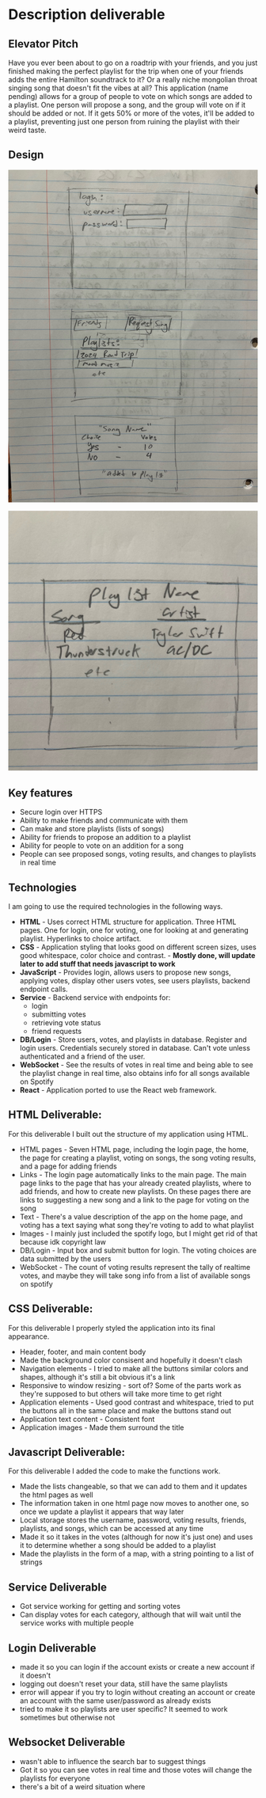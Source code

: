 # Description deliverable

## Elevator Pitch

Have you ever been about to go on a roadtrip with your friends, and you just finished making the perfect playlist for the trip when one of your friends adds the entire Hamilton soundtrack to it? Or a really niche mongolian throat singing song that doesn't fit the vibes at all? This application (name pending) allows for a group of people to vote on which songs are added to a playlist. One person will propose a song, and the group will vote on if it should be added or not. If it gets 50% or more of the votes, it'll be added to a playlist, preventing just one person from ruining the playlist with their weird taste.

## Design

![image](pagesIdea.jpeg)

![image](playlistFrame.jpeg)

## Key features

- Secure login over HTTPS
- Ability to make friends and communicate with them 
- Can make and store playlists (lists of songs)
- Ability for friends to propose an addition to a playlist
- Ability for people to vote on an addition for a song
- People can see proposed songs, voting results, and changes to playlists in real time

## Technologies

I am going to use the required technologies in the following ways.

- **HTML** - Uses correct HTML structure for application. Three HTML pages. One for login, one for voting, one for looking at and generating playlist. Hyperlinks to choice artifact.
- **CSS** - Application styling that looks good on different screen sizes, uses good whitespace, color choice and contrast. - **Mostly done, will update later to add stuff that needs javascript to work**
- **JavaScript** - Provides login, allows users to propose new songs, applying votes, display other users votes, see users playlists, backend endpoint calls.
- **Service** - Backend service with endpoints for:
  - login
  - submitting votes
  - retrieving vote status
  - friend requests
- **DB/Login** - Store users, votes, and playlists in database. Register and login users. Credentials securely stored in database. Can't vote unless authenticated and a friend of the user.
- **WebSocket** - See the results of votes in real time and being able to see the playlist change in real time, also obtains info for all songs available on Spotify
- **React** - Application ported to use the React web framework.

## HTML Deliverable:

For this deliverable I built out the structure of my application using HTML.

- HTML pages - Seven HTML page, including the login page, the home, the page for creating a playlist, voting on songs, the song voting results, and a page for adding friends
- Links - The login page automatically links to the main page. The main page links to the page that has your already created playlists, where to add friends, and how to create new playlists. On these pages there are links to suggesting a new song and a link to the page for voting on the song
- Text - There's a value description of the app on the home page, and voting has a text saying what song they're voting to add to what playlist
- Images - I mainly just included the spotify logo, but I might get rid of that because idk copyright law
- DB/Login - Input box and submit button for login. The voting choices are data submitted by the users
- WebSocket - The count of voting results represent the tally of realtime votes, and maybe they will take song info from a list of available songs on spotify

## CSS Deliverable:

For this deliverable I properly styled the application into its final appearance.

- Header, footer, and main content body
- Made the background color consisent and hopefully it doesn't clash
- Navigation elements - I tried to make all the buttons similar colors and shapes, although it's still a bit obvious it's a link
- Responsive to window resizing - sort of? Some of the parts work as they're supposed to but others will take more time to get right
- Application elements - Used good contrast and whitespace, tried to put the buttons all in the same place and make the buttons stand out
- Application text content - Consistent font
- Application images - Made them surround the title

## Javascript Deliverable:

For this deliverable I added the code to make the functions work.

- Made the lists changeable, so that we can add to them and it updates the html pages as well 
- The information taken in one html page now moves to another one, so once we update a playlist it appears that way later
- Local storage stores the username, password, voting results, friends, playlists, and songs, which can be accessed at any time
- Made it so it takes in the votes (although for now it's just one) and uses it to determine whether a song should be added to a playlist
- Made the playlists in the form of a map, with a string pointing to a list of strings

## Service Deliverable
- Got service working for getting and sorting votes
- Can display votes for each category, although that will wait until the service works with multiple people
## Login Deliverable
- made it so you can login if the account exists or create a new account if it doesn't
- logging out doesn't reset your data, still have the same playlists
- error will appear if you try to login without creating an account or create an account with the same user/password as already exists
- tried to make it so playlists are user specific? It seemed to work sometimes but otherwise not

## Websocket Deliverable
- wasn't able to influence the search bar to suggest things
- Got it so you can see votes in real time and those votes will change the playlists for everyone
- there's a bit of a weird situation where 